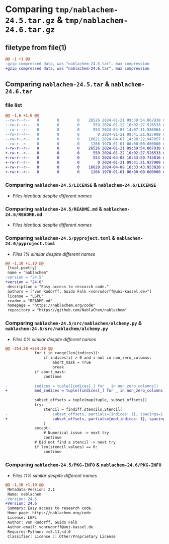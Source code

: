 # Comparing `tmp/nablachem-24.5.tar.gz` & `tmp/nablachem-24.6.tar.gz`

## filetype from file(1)

```diff
@@ -1 +1 @@
-gzip compressed data, was "nablachem-24.5.tar", max compression
+gzip compressed data, was "nablachem-24.6.tar", max compression
```

## Comparing `nablachem-24.5.tar` & `nablachem-24.6.tar`

### file list

```diff
@@ -1,6 +1,6 @@
--rw-r--r--   0        0        0    26526 2024-01-21 09:39:54.867938 nablachem-24.5/LICENSE
--rw-r--r--   0        0        0      559 2024-01-22 10:02:27.526533 nablachem-24.5/README.md
--rw-r--r--   0        0        0      553 2024-04-07 14:07:11.586964 nablachem-24.5/pyproject.toml
--rw-r--r--   0        0        0        0 2024-01-21 09:41:21.927909 nablachem-24.5/src/nablachem/__init__.py
--rw-r--r--   0        0        0    16621 2024-04-07 14:00:22.947057 nablachem-24.5/src/nablachem/alchemy.py
--rw-r--r--   0        0        0     1266 1970-01-01 00:00:00.000000 nablachem-24.5/PKG-INFO
+-rw-r--r--   0        0        0    26526 2024-01-21 09:39:54.867938 nablachem-24.6/LICENSE
+-rw-r--r--   0        0        0      559 2024-01-22 10:02:27.526533 nablachem-24.6/README.md
+-rw-r--r--   0        0        0      553 2024-04-08 10:33:59.743816 nablachem-24.6/pyproject.toml
+-rw-r--r--   0        0        0        0 2024-01-21 09:41:21.927909 nablachem-24.6/src/nablachem/__init__.py
+-rw-r--r--   0        0        0    16629 2024-04-08 10:33:43.953820 nablachem-24.6/src/nablachem/alchemy.py
+-rw-r--r--   0        0        0     1266 1970-01-01 00:00:00.000000 nablachem-24.6/PKG-INFO
```

### Comparing `nablachem-24.5/LICENSE` & `nablachem-24.6/LICENSE`

 * *Files identical despite different names*

### Comparing `nablachem-24.5/README.md` & `nablachem-24.6/README.md`

 * *Files identical despite different names*

### Comparing `nablachem-24.5/pyproject.toml` & `nablachem-24.6/pyproject.toml`

 * *Files 1% similar despite different names*

```diff
@@ -1,10 +1,10 @@
 [tool.poetry]
 name = "nablachem"
-version = "24.5"
+version = "24.6"
 description = "Easy access to research code."
 authors = ["von Rudorff, Guido Falk <vonrudorff@uni-kassel.de>"]
 license = "LGPL"
 readme = "README.md"
 homepage = "https://nablachem.org/code"
 repository = "https://github.com/NablaChem/nablachem"
```

### Comparing `nablachem-24.5/src/nablachem/alchemy.py` & `nablachem-24.6/src/nablachem/alchemy.py`

 * *Files 0% similar despite different names*

```diff
@@ -254,20 +254,20 @@
             for i in range(len(indices)):
                 if indices[i] > 0 and i not in non_zero_columns:
                     abort_mask = True
                     break
             if abort_mask:
                 continue
 
-            indices = tuple([indices[_] for _ in non_zero_columns])
+            mod_indices = tuple([indices[_] for _ in non_zero_columns])
 
             subset_offsets = tuple(map(tuple, subset_offsets))
             try:
                 stencil = findiff.stencils.Stencil(
-                    subset_offsets, partials={indices: 1}, spacings=1
+                    subset_offsets, partials={mod_indices: 1}, spacings=1
                 )
             except:
                 # Numerical issue -> next try
                 continue
             # Did not find a stencil -> next try
             if len(stencil.values) == 0:
                 continue
```

### Comparing `nablachem-24.5/PKG-INFO` & `nablachem-24.6/PKG-INFO`

 * *Files 11% similar despite different names*

```diff
@@ -1,10 +1,10 @@
 Metadata-Version: 2.1
 Name: nablachem
-Version: 24.5
+Version: 24.6
 Summary: Easy access to research code.
 Home-page: https://nablachem.org/code
 License: LGPL
 Author: von Rudorff, Guido Falk
 Author-email: vonrudorff@uni-kassel.de
 Requires-Python: >=3.11,<4.0
 Classifier: License :: Other/Proprietary License
```

